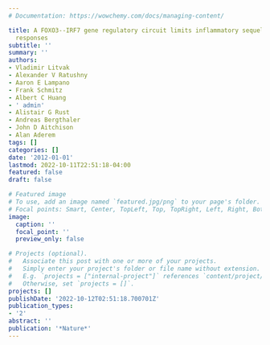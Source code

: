 ```yaml
---
# Documentation: https://wowchemy.com/docs/managing-content/

title: A FOXO3--IRF7 gene regulatory circuit limits inflammatory sequelae of antiviral
  responses
subtitle: ''
summary: ''
authors:
- Vladimir Litvak
- Alexander V Ratushny
- Aaron E Lampano
- Frank Schmitz
- Albert C Huang
- ' admin'
- Alistair G Rust
- Andreas Bergthaler
- John D Aitchison
- Alan Aderem
tags: []
categories: []
date: '2012-01-01'
lastmod: 2022-10-11T22:51:18-04:00
featured: false
draft: false

# Featured image
# To use, add an image named `featured.jpg/png` to your page's folder.
# Focal points: Smart, Center, TopLeft, Top, TopRight, Left, Right, BottomLeft, Bottom, BottomRight.
image:
  caption: ''
  focal_point: ''
  preview_only: false

# Projects (optional).
#   Associate this post with one or more of your projects.
#   Simply enter your project's folder or file name without extension.
#   E.g. `projects = ["internal-project"]` references `content/project/deep-learning/index.md`.
#   Otherwise, set `projects = []`.
projects: []
publishDate: '2022-10-12T02:51:18.700701Z'
publication_types:
- '2'
abstract: ''
publication: '*Nature*'
---
```

